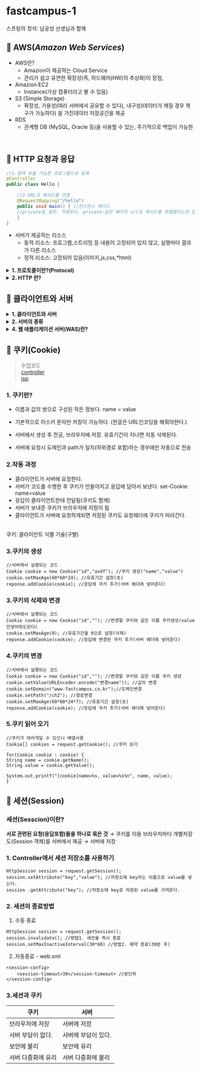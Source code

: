 
# fastcampus-1
스프링의 정석: 남궁성 선생님과 함께

## :pushpin: AWS(_Amazon Web Services_)
- AWS란?
	- Amazion이  제공하는 Cloud Service
	- 관리가 쉽고 유연한 확장성(즉, 하드웨어(HW)의 추상화)이 장점,
- Amazion EC2
	- Instance(가상 컴퓨터라고 볼 수 있음)
- S3 (Simple Storage)
	- 확장성, 가용성(여러 서버에서 공유할 수 있다), 내구성(데이터가 깨질 경우 복구가 가능하다) 을 가진데이터 저장공간을 제공
- RDS
	- 관계형 DB (MySQL, Oracle 등)을 사용할 수 있는, 주기적으로 백업이 가능한

</br>

## :pushpin: HTTP 요청과 응답
``` java
//1.원격 호출 가능한 프로그램으로 등록
@Controller
public class Hello {

	//2.URL과 메서드를 연결
	@RequestMapping("/hello")
	public void main() { //인스턴스 메서드
	//private일 경우: 작동된다. private:같은 패키지 url로 메서드를 연결했다는건 접근제어자 상관없이 외부에서 호출가능하게(Reflection API)
	}
}
```
- 서버가 제공하는 리소스
	- 동적 리소스: 프로그램,스트리밍 등 내용이 고정되어 있지 않고, 실행마다 결과가 다른 리소스
	- 정적 리소스: 고정되어 있음(이미지,js,css,*html) 

<details>
<summary><b>1. 프로토콜이란?(Protocol) </b></summary><br>
<div markdown="1">
서로간의 통신을 위한 약속/규칙으로
주고 받을 데이터에 대한 형식을 정의한 것.<br>
즉, 어떤 형식으로 데이터를 주고 받을지 규칙을 정하는 것이다.
</div>
</details>

<details>
<summary><b>2. HTTP 란? </b></summary><br>
<div markdown="1">
Hyper Text(html) Teansfer(전송) Protocol

1. 텍스트 기반의 프로토콜(텍스트를 보내기 위한): 단순하고 읽기 쉽다.
2. 상태를 유지하지 않는다 = 상태가 없다. 즉, 클라이언트 정보를 저장하지 않습니다. (요청을 2번을 보내도 같은 클라이언트인지 구별할 수 없다.)
-> 보완하기 위해 쿠키,세션을 이용(나중에 다시 설명)
3. 확장이 가능하다.(커스텀 헤더가능)

</div>
</details>

##  :pushpin: 클라이언트와 서버
<details>
<summary><b>1. 클라이언트와 서버 </b></summary>
<div markdown="1">

- 클라이언트(Client): 서비스를 요청하는 에플리케이션(or컴퓨터)
- 서버(Server): 서비스(Service)를 제공하는 에플리케이션(or컴퓨터)
	- Tomcat이 있다.
</div>
</details>

<details>
<summary><b>2. 서버의 종류 </b></summary>
<div markdown="1">

어떤 서비스를 제공할 것인가?
- WebService: 브라우저로 할 수 있는 모든 것
- EmailService
- FileService

포트(port)번호로 구분이 가능하다.
</div>
</details>

<details>
<summary><b>4. 웹 애플리케이션 서버(WAS)란? </b></summary>
<div markdown="1">

####  웹 애플리케이션 서버(WAS): 웹 애플리케이션을 서비스하는 서버(Tomcat)
- Web Application Service? : 에플리케이션(프로그램)을 클라이언트가 사용할 수 있도록
- EmailService
- FileService

포트(port)번호로 구분이 가능하다.
</div>
</details>


## :pushpin: 쿠키(Cookie)
> 수업코드<br>
> [controller](https://github.com/KhaeMiin/fastcampus/blob/master/ch2/src/main/java/com/fastcampus/ch2/LoginController.java)<br>
> [jsp](https://github.com/KhaeMiin/fastcampus/blob/master/ch2/src/main/webapp/WEB-INF/views/loginForm.jsp#L60)<br>
### 1. 쿠키란?
- 이름과 값의 쌍으로 구성된 작은 정보다.
name = value
- 기본적으로 아스키 문자만 저장이 가능하다.
(한글은 URL인코딩을 해줘야한다.)

- 서버에서 생성 후 전공, 브라우저에 저장. 유효기간이 지나면 자동 삭제된다.
- 서버에 요청시 도메인과 path가 일치(하위경로 포함)하는 경우에만 자동으로 전송

### 2.작동 과정
- 클라이언트가 서버에 요청한다.
- 서버가 코드를 수행한 후 쿠키가 만들어지고 응답에 담아서 보낸다.
set-Cookie: name=value
- 응답이 클라이언트한테 전달됨(쿠키도 함께)
- 서버가 보내준 쿠키가 브라우저에 저장이 됨
- 클라이언트가 서버에 요청하게되면 저장된 쿠키도 요청헤더에 쿠키가 따라간다.
<br>
쿠키: 클라이언트 식별 기술(구별)

### 3.쿠키의 생성
```
//서버에서 실행되는 코드
Cookie cookie = new Cookie("id","asdf"); //쿠키 생성("name","value")
cookie.setMaxAge(60*60*24); //유효기간 설정(초)
reponse.addCookie(cookie); //응답에 쿠키 추가(서버 헤더에 넣어준다)
```
### 3.쿠키의 삭제와 변경
```
//서버에서 실행되는 코드
Cookie cookie = new Cookie("id",""); //변경할 쿠키와 같은 이름 쿠키생성(value안넣어줘도된다)
cookie.setMaxAge(0); //유효기간을 0으로 설정(삭제)
reponse.addCookie(cookie); //응답에 변경된 쿠키 추가(서버 헤더에 넣어준다)
```

### 4.쿠키의 변경
```
//서버에서 실행되는 코드
Cookie cookie = new Cookie("id",""); //변경할 쿠키와 같은 이름 쿠키 생성
cookie.setValue(URLEncoder.encode("변경name")); //값의 변경
cookie.setDomain("www.fastcampus.co.kr");//도메인변경
cookie.setPath("/ch2"); //경로변경
cookie.setMaxAge(60*60*24*7); //유효기간 설정(초)
reponse.addCookie(cookie); //응답에 쿠키 추가(서버 헤더에 넣어준다)
```
### 5.쿠키 읽어 오기

```
//쿠키가 여러개일 수 있으니 배열사용
Cookie[] cookies = request.getCookie(); //쿠키 읽기

for(Cookie cookie : cookie) {
String name = cookie.getName();
String value = cookie.getValue();

System.out.printf("[cookie]name=%s, value=%s%n", name, value);
}
```


## :pushpin: 세션(Session)
### 세션(Sesscion)이란?
**서로 관련된 요청(응답포함)들을 하나로 묶은 것** → 쿠키를 이용
브라우저마다 개별저장도(Session 객체)를 서버에서 제공 → 서버에 저장

### 1. Controller에서 세션 저장소를 사용하기
```
HttpSession session = request.getSession();
session.setAttribute("key","value"); //저장소에 key라는 이름으로 value를 넣는다.
session .getAttribute("key"); //저장소에 key로 저장된 value를 가져온다.
```


### 2. 세션의 종료방법
1. 수동 종료
```
HttpSession session = request.getSession();
session.invalidate(); //방법1. 세션을 즉시 종료
session.setMaxInactiveInterval(30*60) //방법2. 예약 종료(30분 후)
```
2. 자동종료 - web.xml
```
<session-config>
	<session-timeout>30</session-timeout> //분단위
</session-config>
```
### 3.세션과 쿠키

|쿠키|서버|
|------|------|
|브라우저에 저장|서버에 저장|
|서버 부담이 없다.|서버에 부담이 있다.|
|보안에 불리|보안에 유리|
|서버 다중화에 유리|서버 다중화에 불리|


